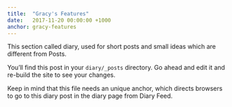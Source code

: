 ```yaml
---
title:  "Gracy's Features"
date:   2017-11-20 00:00:00 +1000
anchor: gracy-features
---
```

This section called diary, used for short posts and small ideas which are different from Posts.

You’ll find this post in your `diary/_posts` directory. Go ahead and edit it and re-build the site to see your changes.

Keep in mind that this file needs an unique anchor, which directs browsers to go to this diary post in the diary page from Diary Feed.
